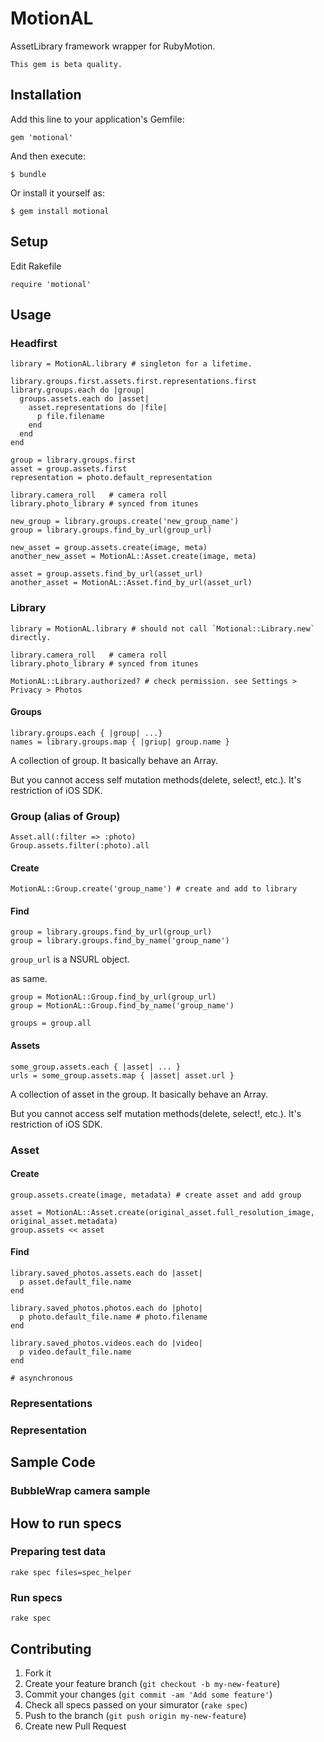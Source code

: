# MotionAL

AssetLibrary framework wrapper for RubyMotion.

    This gem is beta quality.

## Installation

Add this line to your application's Gemfile:

    gem 'motional'

And then execute:

    $ bundle

Or install it yourself as:

    $ gem install motional

## Setup

Edit Rakefile

    require 'motional'

## Usage

### Headfirst
    
    library = MotionAL.library # singleton for a lifetime.

    library.groups.first.assets.first.representations.first
    library.groups.each do |group|
      groups.assets.each do |asset|
        asset.representations do |file|
          p file.filename
        end
      end
    end
    
    group = library.groups.first
    asset = group.assets.first
    representation = photo.default_representation

    library.camera_roll   # camera roll
    library.photo_library # synced from itunes

    new_group = library.groups.create('new_group_name')
    group = library.groups.find_by_url(group_url)

    new_asset = group.assets.create(image, meta)
    another_new_asset = MotionAL::Asset.create(image, meta)

    asset = group.assets.find_by_url(asset_url)
    another_asset = MotionAL::Asset.find_by_url(asset_url)

### Library

    library = MotionAL.library # should not call `Motional::Library.new` directly.

    library.camera_roll   # camera roll
    library.photo_library # synced from itunes

    MotionAL::Library.authorized? # check permission. see Settings > Privacy > Photos

#### Groups

    library.groups.each { |group| ...}
    names = library.groups.map { |griup| group.name }

A collection of group. It basically behave an Array.

But you cannot access self mutation methods(delete, select!, etc.). It's restriction of iOS SDK.

### Group (alias of Group)
    
    Asset.all(:filter => :photo)
    Group.assets.filter(:photo).all

#### Create

    MotionAL::Group.create('group_name') # create and add to library
    
#### Find

    group = library.groups.find_by_url(group_url)
    group = library.groups.find_by_name('group_name')

`group_url` is a NSURL object.

as same.

    group = MotionAL::Group.find_by_url(group_url)
    group = MotionAL::Group.find_by_name('group_name')

    groups = group.all

#### Assets

    some_group.assets.each { |asset| ... }
    urls = some_group.assets.map { |asset| asset.url }

A collection of asset in the group. It basically behave an Array.

But you cannot access self mutation methods(delete, select!, etc.). It's restriction of iOS SDK.
    
### Asset

#### Create

    group.assets.create(image, metadata) # create asset and add group
    
    asset = MotionAL::Asset.create(original_asset.full_resolution_image, original_asset.metadata)
    group.assets << asset
    
#### Find
    
    library.saved_photos.assets.each do |asset|
      p asset.default_file.name
    end
    
    library.saved_photos.photos.each do |photo|
      p photo.default_file.name # photo.filename
    end
    
    library.saved_photos.videos.each do |video|
      p video.default_file.name
    end
    
    # asynchronous

### Representations

### Representation

## Sample Code

### BubbleWrap camera sample


## How to run specs

### Preparing test data

    rake spec files=spec_helper

### Run specs

    rake spec

## Contributing

1. Fork it
2. Create your feature branch (`git checkout -b my-new-feature`)
3. Commit your changes (`git commit -am 'Add some feature'`)
4. Check all specs passed on your simurator (`rake spec`)
5. Push to the branch (`git push origin my-new-feature`)
6. Create new Pull Request
